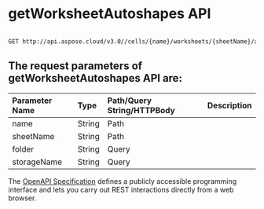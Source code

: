 # **getWorksheetAutoshapes API**

 

```bash

GET http://api.aspose.cloud/v3.0//cells/{name}/worksheets/{sheetName}/autoshapes

```

## The request parameters of **getWorksheetAutoshapes** API are: 

| Parameter Name | Type | Path/Query String/HTTPBody | Description | 
| :- | :- | :- |:- | 
|name|String|Path||
|sheetName|String|Path||
|folder|String|Query||
|storageName|String|Query||


The [OpenAPI Specification](https://reference.aspose.cloud/cells/#/AutoshapesController/GetWorksheetAutoshapes) defines a publicly accessible programming interface and lets you carry out REST interactions directly from a web browser.
